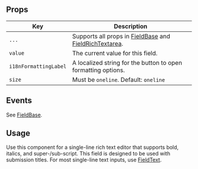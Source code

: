 ## Props

| Key | Description |
| --- | --- |
| `...` | Supports all props in [FieldBase](#/component/Form/fields/FieldBase) and [FieldRichTextarea](#/component/Form/fields/FieldRichTextarea). |
| `value` | The current value for this field. |
| `i18nFormattingLabel` | A localized string for the button to open formatting options. |
| `size` | Must be `oneline`. Default: `oneline` |

## Events

See [FieldBase](#/component/Form/fields/FieldBase).

## Usage

Use this component for a single-line rich text editor that supports bold, italics, and super-/sub-script. This field is designed to be used with submission titles. For most single-line text inputs, use [FieldText](#/component/Form/fields/FieldText).
